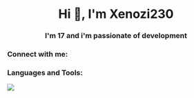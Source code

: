 <h1 align="center">Hi 👋, I'm Xenozi230</h1>
<h3 align="center">I'm 17 and i'm passionate of development</h3>

<h3 align="left">Connect with me:</h3>
<p align="left">
</p>

<h3 align="left">Languages and Tools:</h3
<p align="center">
  <a href="https://skillicons.dev">
    <img src="https://skillicons.dev/icons?i=git,c,cpp,cs,html,css,js,py,idea,clion,docker,vscode" />
  </a>
</p>






